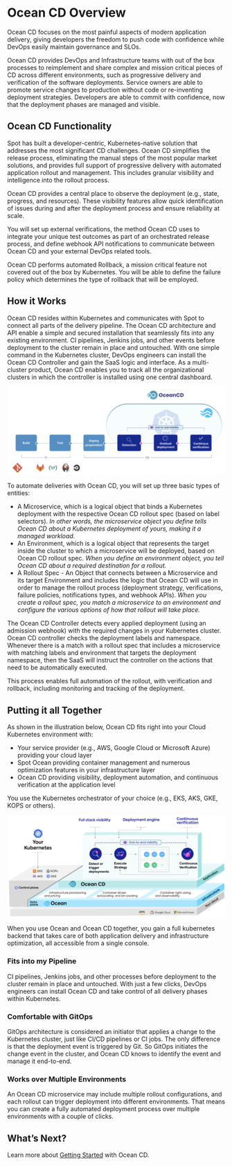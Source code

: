 <meta name="robots" content="noindex">

# Ocean CD Overview

Ocean CD focuses on the most painful aspects of modern application delivery, giving developers the freedom to push code with confidence while DevOps easily maintain governance and SLOs.

Ocean CD provides DevOps and Infrastructure teams with out of the box processes to reimplement and share complex and mission critical pieces of CD across different environments, such as progressive delivery and verification of the software deployments. Service owners are able to promote service changes to production without code or re-inventing deployment strategies. Developers are able to commit with confidence, now that the deployment phases are managed and visible.

## Ocean CD Functionality

Spot has built a developer-centric, Kubernetes-native solution that addresses the most significant CD challenges. Ocean CD simplifies the release process, eliminating the manual steps of the most popular market solutions, and provides full support of progressive delivery with automated application rollout and management. This includes granular visibility and intelligence into the rollout process.

Ocean CD provides a central place to observe the deployment (e.g., state, progress, and resources). These visibility features allow quick identification of issues during and after the deployment process and ensure reliability at scale.

You will set up external verifications, the method Ocean CD uses to integrate your unique test outcomes as part of an orchestrated release process, and define webhook API notifications to communicate between Ocean CD and your external DevOps related tools.

Ocean CD performs automated Rollback, a mission critical feature not covered out of the box by Kubernetes. You will be able to define the failure policy which determines the type of rollback that will be employed.

## How it Works

Ocean CD resides within Kubernetes and communicates with Spot to connect all parts of the delivery pipeline. The Ocean CD architecture and API enable a simple and secured installation that seamlessly fits into any existing environment. CI pipelines, Jenkins jobs, and other events before deployment to the cluster remain in place and untouched. With one simple command in the Kubernetes cluster, DevOps engineers can install the Ocean CD Controller and gain the SaaS logic and interface. As a multi-cluster product, Ocean CD enables you to track all the organizational clusters in which the controller is installed using one central dashboard.

<img src="/ocean-cd/_media/ocean-cd-overview-01.png" />

To automate deliveries with Ocean CD, you will set up three basic types of entities:

- A Microservice, which is a logical object that binds a Kubernetes deployment with the respective Ocean CD rollout spec (based on label selectors). _In other words, the microservice object you define tells Ocean CD about a Kubernetes deployment of yours, making it a managed workload._
- An Environment, which is a logical object that represents the target inside the cluster to which a microservice will be deployed, based on Ocean CD rollout spec. _When you define an environment object, you tell Ocean CD about a required destination for a rollout._
- A Rollout Spec - An Object that connects between a Microservice and its target Environment and includes the logic that Ocean CD will use in order to manage the rollout process (deployment strategy, verifications, failure policies, notifications types, and webhook APIs). _When you create a rollout spec, you match a microservice to an environment and configure the various options of how that rollout will take place._

The Ocean CD Controller detects every applied deployment (using an admission webhook) with the required changes in your Kubernetes cluster. Ocean CD controller checks the deployment labels and namespace.  
Whenever there is a match with a rollout spec that includes a microservice with matching labels and environment that targets the deployment namespace, then the SaaS will instruct the controller on the actions that need to be automatically executed.

This process enables full automation of the rollout, with verification and rollback, including monitoring and tracking of the deployment.

## Putting it all Together

As shown in the illustration below, Ocean CD fits right into your Cloud Kubernetes environment with:

- Your service provider (e.g., AWS, Google Cloud or Microsoft Azure) providing your cloud layer
- Spot Ocean providing container management and numerous optimization features in your infrastructure layer
- Ocean CD providing visibility, deployment automation, and continuous verification at the application level

You use the Kubernetes orchestrator of your choice (e.g., EKS, AKS, GKE, KOPS or others).

<img src="/ocean-cd/_media/ocean-cd-overview-02.png" />

When you use Ocean and Ocean CD together, you gain a full kubernetes backend that takes care of both application delivery and infrastructure optimization, all accessible from a single console.

### Fits into my Pipeline

CI pipelines, Jenkins jobs, and other processes before deployment to the cluster remain in place and untouched. With just a few clicks, DevOps engineers can install Ocean CD and take control of all delivery phases within Kubernetes.

### Comfortable with GitOps

GitOps architecture is considered an initiator that applies a change to the Kubernetes cluster, just like CI/CD pipelines or CI jobs. The only difference is that the deployment event is triggered by Git. So GitOps initiates the change event in the cluster, and Ocean CD knows to identify the event and manage it end-to-end.

### Works over Multiple Environments

An Ocean CD microservice may include multiple rollout configurations, and each rollout can trigger deployment into different environments. That means you can create a fully automated deployment process over multiple environments with a couple of clicks.

## What’s Next?

Learn more about [Getting Started](ocean-cd/getting-started/) with Ocean CD.

